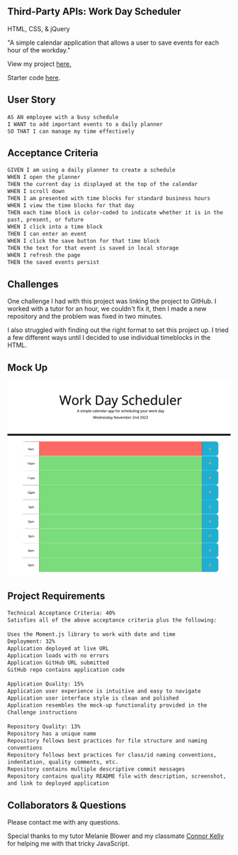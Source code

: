 ## Third-Party APIs: Work Day Scheduler

HTML, CSS, & jQuery

"A simple calendar application that allows a user to save events for each hour of the workday."

View my project <a href="https://n-roz.github.io/5-i-need-a-vacation/">here.</a>

Starter code [here](https://github.com/coding-boot-camp/super-disco).

## User Story
```
AS AN employee with a busy schedule
I WANT to add important events to a daily planner 
SO THAT I can manage my time effectively
```

## Acceptance Criteria
```
GIVEN I am using a daily planner to create a schedule 
WHEN I open the planner 
THEN the current day is displayed at the top of the calendar 
WHEN I scroll down 
THEN I am presented with time blocks for standard business hours 
WHEN I view the time blocks for that day 
THEN each time block is color-coded to indicate whether it is in the past, present, or future 
WHEN I click into a time block 
THEN I can enter an event 
WHEN I click the save button for that time block 
THEN the text for that event is saved in local storage 
WHEN I refresh the page 
THEN the saved events persist
```

## Challenges
One challenge I had with this project was linking the project to GitHub. I worked with a tutor for an hour, we couldn't fix it, then I made a new repository and the problem was fixed in two minutes.

I also struggled with finding out the right format to set this project up. I tried a few different ways until I decided to use individual timeblocks in the HTML.

## Mock Up
<img src="Screen Shot 2022-11-02 at 9.11.50 AM.png">

## Project Requirements

```
Technical Acceptance Criteria: 40%
Satisfies all of the above acceptance criteria plus the following:

Uses the Moment.js library to work with date and time
Deployment: 32%
Application deployed at live URL
Application loads with no errors
Application GitHub URL submitted
GitHub repo contains application code

Application Quality: 15%
Application user experience is intuitive and easy to navigate
Application user interface style is clean and polished
Application resembles the mock-up functionality provided in the Challenge instructions

Repository Quality: 13%
Repository has a unique name
Repository follows best practices for file structure and naming conventions
Repository follows best practices for class/id naming conventions, indentation, quality comments, etc.
Repository contains multiple descriptive commit messages
Repository contains quality README file with description, screenshot, and link to deployed application
```

## Collaborators & Questions

Please contact me with any questions. 

Special thanks to my tutor Melanie Blower and my classmate [Connor Kelly](https://github.com/connorkelly96) for helping me with that tricky JavaScript.